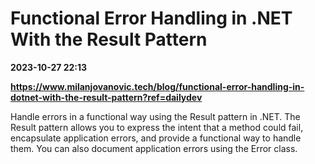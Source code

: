 # Functional Error Handling in .NET With the Result Pattern

**2023-10-27 22:13**

**https://www.milanjovanovic.tech/blog/functional-error-handling-in-dotnet-with-the-result-pattern?ref=dailydev**

Handle errors in a functional way using the Result pattern in .NET. The Result pattern allows you to express the intent that a method could fail, encapsulate application errors, and provide a functional way to handle them. You can also document application errors using the Error class.